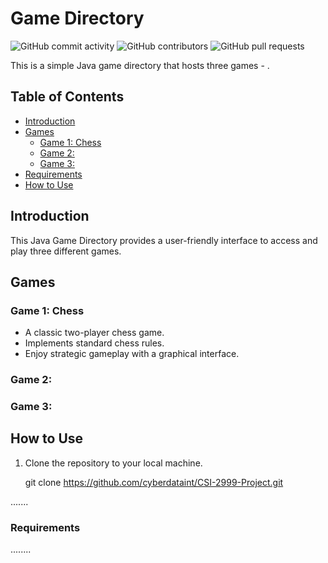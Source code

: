 # Game Directory

![GitHub commit activity](https://img.shields.io/github/commit-activity/y/cyberdataint/CSI-2999-Project)
![GitHub contributors](https://img.shields.io/github/contributors/cyberdataint/CSI-2999-Project)
![GitHub pull requests](https://img.shields.io/github/issues-pr/cyberdataint/CSI-2999-Project)




This is a simple Java game directory that hosts three games - .

## Table of Contents
- [Introduction](#introduction)
- [Games](#games)
  - [Game 1: Chess](#game-1-chess)
  - [Game 2: ](#game-2-)
  - [Game 3: ](#game-3-)
- [Requirements](#requirements)
- [How to Use](#how-to-use)



## Introduction

This Java Game Directory provides a user-friendly interface to access and play three different games.

## Games

### Game 1: Chess
- A classic two-player chess game.
- Implements standard chess rules.
- Enjoy strategic gameplay with a graphical interface.

### Game 2: 

### Game 3: 

## How to Use

1. Clone the repository to your local machine.

   git clone https://github.com/cyberdataint/CSI-2999-Project.git


.......



### Requirements 

........